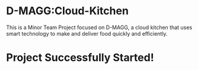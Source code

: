 # D-MAGG:Cloud-Kitchen
This is a Minor Team Project focused on D-MAGG, a cloud kitchen that uses smart technology to make and deliver food quickly and efficiently.
<h1>Project Successfully Started!</h1>
